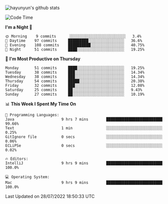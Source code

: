 
![hayunyun's github stats](https://github-readme-stats.vercel.app/api?username=hayunyun&show_icons=true)


<!--START_SECTION:waka-->
![Code Time](http://img.shields.io/badge/Code%20Time-0%20secs-blue)

**I'm a Night 🦉** 

```text
🌞 Morning    9 commits      ░░░░░░░░░░░░░░░░░░░░░░░░░   3.4% 
🌆 Daytime    97 commits     █████████░░░░░░░░░░░░░░░░   36.6% 
🌃 Evening    108 commits    ██████████░░░░░░░░░░░░░░░   40.75% 
🌙 Night      51 commits     ████░░░░░░░░░░░░░░░░░░░░░   19.25%

```
📅 **I'm Most Productive on Thursday** 

```text
Monday       51 commits     ████░░░░░░░░░░░░░░░░░░░░░   19.25% 
Tuesday      38 commits     ███░░░░░░░░░░░░░░░░░░░░░░   14.34% 
Wednesday    38 commits     ███░░░░░░░░░░░░░░░░░░░░░░   14.34% 
Thursday     54 commits     █████░░░░░░░░░░░░░░░░░░░░   20.38% 
Friday       32 commits     ███░░░░░░░░░░░░░░░░░░░░░░   12.08% 
Saturday     25 commits     ██░░░░░░░░░░░░░░░░░░░░░░░   9.43% 
Sunday       27 commits     ██░░░░░░░░░░░░░░░░░░░░░░░   10.19%

```


📊 **This Week I Spent My Time On** 

```text
💬 Programming Languages: 
Java                     9 hrs 7 mins        █████████████████████████   99.66% 
Text                     1 min               ░░░░░░░░░░░░░░░░░░░░░░░░░   0.25% 
GitIgnore file           0 secs              ░░░░░░░░░░░░░░░░░░░░░░░░░   0.06% 
ECLiPSe                  0 secs              ░░░░░░░░░░░░░░░░░░░░░░░░░   0.02%

🔥 Editors: 
IntelliJ                 9 hrs 9 mins        █████████████████████████   100.0%

💻 Operating System: 
Mac                      9 hrs 9 mins        █████████████████████████   100.0%

```


 Last Updated on 28/07/2022 18:50:33 UTC
<!--END_SECTION:waka-->

<!--
**hayunyun/hayunyun** is a ✨ _special_ ✨ repository because its `README.md` (this file) appears on your GitHub profile.

Here are some ideas to get you started:

- 🔭 I’m currently working on ...
- 🌱 I’m currently learning ...
- 👯 I’m looking to collaborate on ...
- 🤔 I’m looking for help with ...
- 💬 Ask me about ...
- 📫 How to reach me: ...
- 😄 Pronouns: ...
- ⚡ Fun fact: ...
-->
